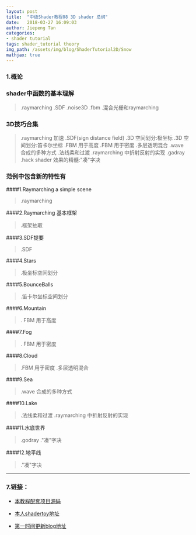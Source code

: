```yaml
---
layout: post
title:  "中级Shader教程08 3D shader 总纲"
date:   2018-03-27 16:09:03
author: Jiepeng Tan
categories: 
- shader tutorial
tags: shader_tutorial theory
img_path: /assets/img/blog/ShaderTutorial2D/Snow
mathjax: true
---
```




### **1.概论**
### **shader中函数的基本理解**
 > .raymarching
 > .SDF
 > .noise3D
 > .fbm
 > .混合光栅和raymarching
 

### **3D技巧合集**  
> .raymarching 加速
> .SDF(sign distance field)
> .3D 空间划分:极坐标
> .3D 空间划分:笛卡尔坐标
> .FBM 用于高度
> .FBM 用于密度
> .多层透明混合
> .wave 合成的多种方式
> .法线柔和过渡
> .raymarching 中折射反射的实现
> .gadray
> .hack shader 效果的精髓:"凑"字决


### **范例中包含新的特性有** 

####1.Raymarching a simple scene
> .raymarching

####2.Raymarching 基本框架
> .框架抽取

####3.SDF提要
> .SDF

####4.Stars
> .极坐标空间划分
> 
####5.BounceBalls
> .笛卡尔坐标空间划分

####6.Mountain
>. FBM 用于高度

####7.Fog
>. FBM 用于密度

####8.Cloud
> .FBM 用于密度
> .多层透明混合

####9.Sea
> .wave 合成的多种方式

####10.Lake
> .法线柔和过渡
> .raymarching 中折射反射的实现

####11.水底世界
> .godray
> ."凑"字决

####12.地平线
> ."凑"字决



----------

### **7.链接：**
- [本教程配套项目源码 ][1]
- [本人shadertoy地址 ][2]
- [第一时间更新blog地址][3]

  [1]: https://github.com/JiepengTan/FishManShaderTutorial
  [2]: https://www.shadertoy.com/user/FishMan
  [3]: https://jiepengtan.github.io/

